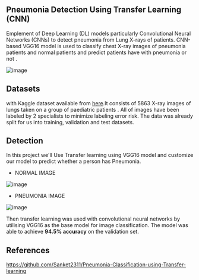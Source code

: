 ## Pneumonia Detection Using Transfer Learning (CNN)
Emplement of Deep Learning (DL) models particularly Convolutional Neural Networks (CNNs) to detect pneumonia from Lung X-rays of patients. CNN-based VGG16 model is used to classify chest X-ray images of  pneumonia patients and normal patients and predict  patients have with pneumonia or not .

![image](https://user-images.githubusercontent.com/59818604/132743527-7399d1a8-ee8b-4a8e-9cb6-900c7918bced.png)

## Datasets
with Kaggle dataset available from [here](https://www.kaggle.com/paultimothymooney/chest-xray-pneumonia).It consists of 5863 X-ray images of lungs taken on a group of paediatric patients . All of images have been labeled by 2 specialists to minimize labeling error risk. The data was already split for us into training, validation and test datasets.

## Detection 
In this project we'll Use Transfer learning using VGG16 model and customize our model to predict whether a person has Pneumonia.
* NORMAL IMAGE

![image](https://user-images.githubusercontent.com/59818604/132742509-09bdaa41-241f-41a6-a17d-76fbc183ab30.png)
* PNEUMONIA IMAGE

![image](https://user-images.githubusercontent.com/59818604/132742610-8c00c8ac-8640-4ae0-951e-05e8efab4275.png)

Then transfer learning was used with convolutional neural networks by utilising VGG16 as the base model for image classification. The model was able to achieve **94.5% accuracy** on the validation set.
## References
https://github.com/Sanket2311/Pneumonia-Classification-using-Transfer-learning
